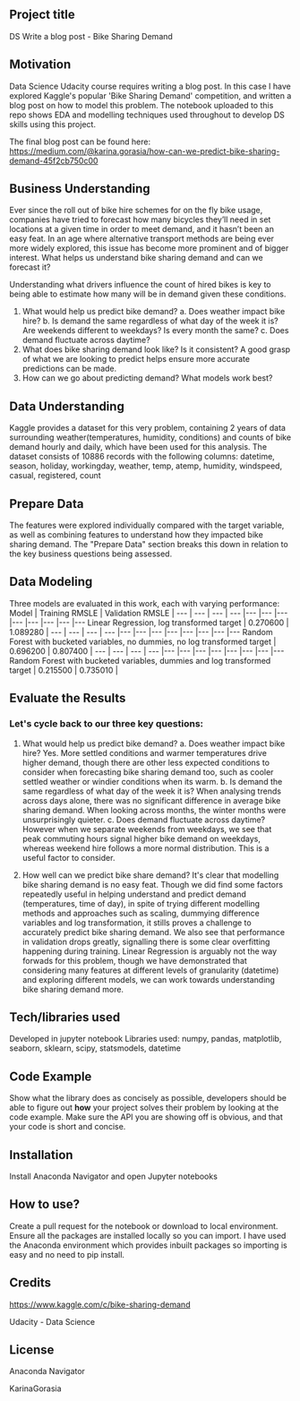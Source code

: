 ## Project title
DS Write a blog post - Bike Sharing Demand

## Motivation
Data Science Udacity course requires writing a blog post. In this case I have explored Kaggle's popular 'Bike Sharing Demand' competition, and written a blog post on how to model this problem. The notebook uploaded to this repo shows EDA and modelling techniques used throughout to develop DS skills using this project.

The final blog post can be found here:
https://medium.com/@karina.gorasia/how-can-we-predict-bike-sharing-demand-45f2cb750c00


## Business Understanding
Ever since the roll out of bike hire schemes for on the fly bike usage, companies have tried to forecast how many bicycles they’ll need in set locations at a given time in order to meet demand, and it hasn’t been an easy feat. In an age where alternative transport methods are being ever more widely explored, this issue has become more prominent and of bigger interest. What helps us understand bike sharing demand and can we forecast it?

Understanding what drivers influence the count of hired bikes is key to being able to estimate how many will be in demand given these conditions.
1. What would help us predict bike demand? 
    a. Does weather impact bike hire?
    b. Is demand the same regardless of what day of the week it is? Are weekends different to weekdays? Is every month the same?
    c. Does demand fluctuate across daytime?
2. What does bike sharing demand look like? Is it consistent? A good grasp of what we are looking to predict helps ensure more accurate predictions can be made.
3. How can we go about predicting demand? What models work best?

## Data Understanding
Kaggle provides a dataset for this very problem, containing 2 years of data surrounding weather(temperatures, humidity, conditions) and counts of bike demand hourly and daily, which have been used for this analysis. The dataset consists of 10886 records with the following columns:
datetime, season, holiday, workingday, weather, temp, atemp, humidity, windspeed, casual, registered, count     

## Prepare Data
The features were explored individually compared with the target variable, as well as combining features to understand how they impacted bike sharing demand. The "Prepare Data" section breaks this down in relation to the key business questions being assessed.

## Data Modeling
Three models are evaluated in this work, each with varying performance:
Model | Training RMSLE | Validation RMSLE | 
--- | --- | --- | --- |--- |--- |--- |--- |--- |--- |--- |---
Linear Regression, log transformed target | 0.270600 | 1.089280 | 
--- | --- | --- | --- |--- |--- |--- |--- |--- |--- |--- |---
Random Forest with bucketed variables, no dummies, no log transformed target | 0.696200 | 0.807400 | 
--- | --- | --- | --- |--- |--- |--- |--- |--- |--- |--- |---
Random Forest with bucketed variables, dummies and log transformed target | 0.215500 | 0.735010 |

## Evaluate the Results

### Let's cycle back to our three key questions:

1. What would help us predict bike demand?
    a. Does weather impact bike hire? 
    Yes. More settled conditions and warmer temperatures drive higher demand, though there are other less expected conditions to consider when forecasting bike sharing demand too, such as cooler settled weather or windier conditions when its warm.
    b. Is demand the same regardless of what day of the week it is? 
    When analysing trends across days alone, there was no significant difference in average bike sharing demand.
    When looking across months, the winter months were unsurprisingly quieter. 
    c. Does demand fluctuate across daytime?
    However when we separate weekends from weekdays, we see that peak commuting hours signal higher bike demand on weekdays, whereas weekend hire follows a more normal distribution. This is a useful factor to consider.
 
3. How well can we predict bike share demand? 
It's clear that modelling bike sharing demand is no easy feat. Though we did find some factors repeatedly useful in helping understand and predict demand (temperatures, time of day), in spite of trying different modelling methods and approaches such as scaling, dummying difference variables and log transformation, it stills proves a challenge to accurately predict bike sharing demand. We also see that performance in validation drops greatly, signalling there is some clear overfitting happening during training. Linear Regression is arguably not the way forwads for this problem, though we have demonstrated that considering many features at different levels of granularity (datetime) and exploring different models, we can work towards understanding bike sharing demand more.

## Tech/libraries used
Developed in jupyter notebook
Libraries used: numpy, pandas, matplotlib, seaborn, sklearn, scipy, statsmodels, datetime

## Code Example
Show what the library does as concisely as possible, developers should be able to figure out **how** your project solves their problem by looking at the code example. Make sure the API you are showing off is obvious, and that your code is short and concise.

## Installation
Install Anaconda Navigator and open Jupyter notebooks

## How to use?
Create a pull request for the notebook or download to local environment. Ensure all the packages are installed locally so you can import. I have used the Anaconda environment which provides inbuilt packages so importing is easy and no need to pip install.

## Credits
https://www.kaggle.com/c/bike-sharing-demand

Udacity - Data Science 

## License
Anaconda Navigator

KarinaGorasia
